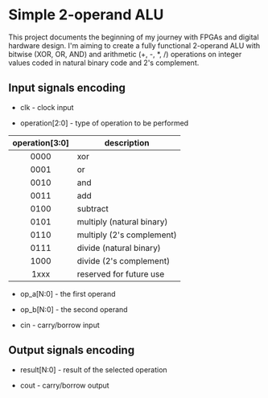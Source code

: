 # Simple 2-operand ALU

This project documents the beginning of my journey with FPGAs and digital hardware design. I'm aiming to create a fully functional 2-operand ALU with bitwise (XOR, OR, AND) and arithmetic (+, -, *, /) operations on integer values coded in natural binary code and 2's complement.

## Input signals encoding

* clk - clock input

* operation\[2:0\] - type of operation to be performed

| operation\[3:0\] | description |
|:----------------:|-------------|
| 0000 | xor |
| 0001 | or |
| 0010 | and |
| 0011 | add |
| 0100 | subtract |
| 0101 | multiply (natural binary) |
| 0110 | multiply (2's complement) |
| 0111 | divide (natural binary) |
| 1000 | divide (2's complement) |
| 1xxx | reserved for future use |

* op_a\[N:0\] - the first operand

* op_b\[N:0\] - the second operand

* cin - carry/borrow input


## Output signals encoding

* result\[N:0\] - result of the selected operation

* cout - carry/borrow output

